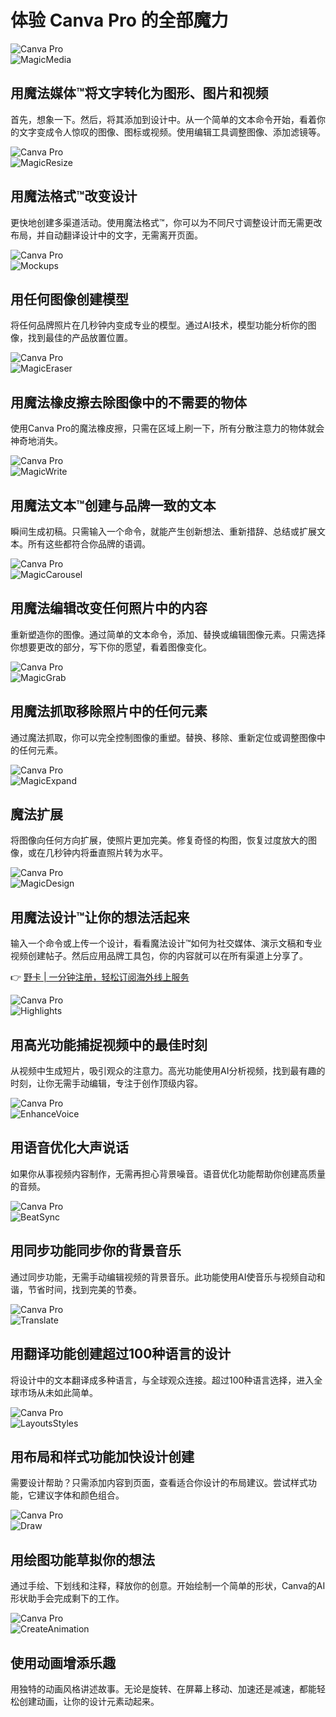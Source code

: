 # 体验 Canva Pro 的全部魔力

![Canva Pro](https://www.canva.com/pt_br/pro/)  
![MagicMedia](https://bbtdd.com/wp-content/uploads/img/5922391584.webp)

## 用魔法媒体™将文字转化为图形、图片和视频

首先，想象一下。然后，将其添加到设计中。从一个简单的文本命令开始，看着你的文字变成令人惊叹的图像、图标或视频。使用编辑工具调整图像、添加滤镜等。

![Canva Pro](https://www.canva.com/pt_br/pro/)  
![MagicResize](https://bbtdd.com/wp-content/uploads/img/54407143339.webp)

## 用魔法格式™改变设计

更快地创建多渠道活动。使用魔法格式™，你可以为不同尺寸调整设计而无需更改布局，并自动翻译设计中的文字，无需离开页面。

![Canva Pro](https://www.canva.com/pt_br/pro/)  
![Mockups](https://bbtdd.com/wp-content/uploads/img/079024934197.webp)

## 用任何图像创建模型

将任何品牌照片在几秒钟内变成专业的模型。通过AI技术，模型功能分析你的图像，找到最佳的产品放置位置。

![Canva Pro](https://www.canva.com/pt_br/pro/)  
![MagicEraser](https://bbtdd.com/wp-content/uploads/img/81931951.webp)

## 用魔法橡皮擦去除图像中的不需要的物体

使用Canva Pro的魔法橡皮擦，只需在区域上刷一下，所有分散注意力的物体就会神奇地消失。

![Canva Pro](https://www.canva.com/pt_br/pro/)  
![MagicWrite](https://bbtdd.com/wp-content/uploads/img/7801794954070.webp)

## 用魔法文本™创建与品牌一致的文本

瞬间生成初稿。只需输入一个命令，就能产生创新想法、重新措辞、总结或扩展文本。所有这些都符合你品牌的语调。

![Canva Pro](https://www.canva.com/pt_br/pro/)  
![MagicCarousel](https://bbtdd.com/wp-content/uploads/img/834425950575.webp)

## 用魔法编辑改变任何照片中的内容

重新塑造你的图像。通过简单的文本命令，添加、替换或编辑图像元素。只需选择你想要更改的部分，写下你的愿望，看着图像变化。

![Canva Pro](https://www.canva.com/pt_br/pro/)  
![MagicGrab](https://bbtdd.com/wp-content/uploads/img/07829170.webp)

## 用魔法抓取移除照片中的任何元素

通过魔法抓取，你可以完全控制图像的重塑。替换、移除、重新定位或调整图像中的任何元素。

![Canva Pro](https://www.canva.com/pt_br/pro/)  
![MagicExpand](https://bbtdd.com/wp-content/uploads/img/30993700471723.webp)

## 魔法扩展

将图像向任何方向扩展，使照片更加完美。修复奇怪的构图，恢复过度放大的图像，或在几秒钟内将垂直照片转为水平。

![Canva Pro](https://www.canva.com/pt_br/pro/)  
![MagicDesign](https://bbtdd.com/wp-content/uploads/img/44988608638897.webp)

## 用魔法设计™让你的想法活起来

输入一个命令或上传一个设计，看看魔法设计™如何为社交媒体、演示文稿和专业视频创建帖子。然后应用品牌工具包，你的内容就可以在所有渠道上分享了。

👉 [野卡 | 一分钟注册，轻松订阅海外线上服务](https://bbtdd.com/yeka)

![Canva Pro](https://www.canva.com/pt_br/pro/)  
![Highlights](https://bbtdd.com/wp-content/uploads/img/9287293121903799.webp)

## 用高光功能捕捉视频中的最佳时刻

从视频中生成短片，吸引观众的注意力。高光功能使用AI分析视频，找到最有趣的时刻，让你无需手动编辑，专注于创作顶级内容。

![Canva Pro](https://www.canva.com/pt_br/pro/)  
![EnhanceVoice](https://bbtdd.com/wp-content/uploads/img/635134663683962.webp)

## 用语音优化大声说话

如果你从事视频内容制作，无需再担心背景噪音。语音优化功能帮助你创建高质量的音频。

![Canva Pro](https://www.canva.com/pt_br/pro/)  
![BeatSync](https://bbtdd.com/wp-content/uploads/img/5689186355231368.webp)

## 用同步功能同步你的背景音乐

通过同步功能，无需手动编辑视频的背景音乐。此功能使用AI使音乐与视频自动和谐，节省时间，找到完美的节奏。

![Canva Pro](https://www.canva.com/pt_br/pro/)  
![Translate](https://bbtdd.com/wp-content/uploads/img/40161518812282.webp)

## 用翻译功能创建超过100种语言的设计

将设计中的文本翻译成多种语言，与全球观众连接。超过100种语言选择，进入全球市场从未如此简单。

![Canva Pro](https://www.canva.com/pt_br/pro/)  
![LayoutsStyles](https://bbtdd.com/wp-content/uploads/img/02970981.webp)

## 用布局和样式功能加快设计创建

需要设计帮助？只需添加内容到页面，查看适合你设计的布局建议。尝试样式功能，它建议字体和颜色组合。

![Canva Pro](https://www.canva.com/pt_br/pro/)  
![Draw](https://bbtdd.com/wp-content/uploads/img/0833298324884.webp)

## 用绘图功能草拟你的想法

通过手绘、下划线和注释，释放你的创意。开始绘制一个简单的形状，Canva的AI形状助手会完成剩下的工作。

![Canva Pro](https://www.canva.com/pt_br/pro/)  
![CreateAnimation](https://bbtdd.com/wp-content/uploads/img/862109098331650.webp)

## 使用动画增添乐趣

用独特的动画风格讲述故事。无论是旋转、在屏幕上移动、加速还是减速，都能轻松创建动画，让你的设计元素动起来。